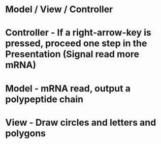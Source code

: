 # Model / View / Controller


# Controller - If a right-arrow-key is pressed, proceed one step in the Presentation (Signal read more mRNA)

# Model - mRNA read, output a polypeptide chain

# View - Draw circles and letters and polygons